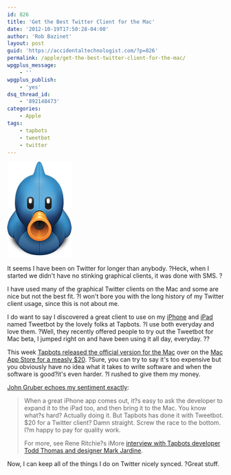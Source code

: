 ```yaml
---
id: 826
title: 'Get the Best Twitter Client for the Mac'
date: '2012-10-19T17:50:28-04:00'
author: 'Rob Bazinet'
layout: post
guid: 'https://accidentaltechnologist.com/?p=826'
permalink: /apple/get-the-best-twitter-client-for-the-mac/
wpgplus_message:
    - ''
wpgplus_publish:
    - 'yes'
dsq_thread_id:
    - '892148473'
categories:
    - Apple
tags:
    - tapbots
    - tweetbot
    - twitter
---
```


![Tapbot icon](/assets/img/2012/10/tapbot_icon.png "tapbot_icon.png")

It seems I have been on Twitter for longer than anybody. ?Heck, when I started we didn't have no stinking graphical clients, it was done with SMS. ?

I have used many of the graphical Twitter clients on the Mac and some are nice but not the best fit. ?I won't bore you with the long history of my Twitter client usage, since this is not about me.

I do want to say I discovered a great client to use on my [iPhone](https://tapbots.com/software/tweetbot/) and [iPad](https://tapbots.com/software/tweetbot/ipad/) named Tweetbot by the lovely folks at Tapbots. ?I use both everyday and love them. ?Well, they recently offered people to try out the Tweetbot for Mac beta, I jumped right on and have been using it all day, everyday. ??

This week [Tapbots released the official version for the Mac](https://tapbots.com/software/tweetbot/mac/) over on the [Mac App Store for a measly $20](https://itunes.apple.com/us/app/id557168941?mt=12). ?Sure, you can try to say it's too expensive but you obviously have no idea what it takes to write software and when the software is good?it's even harder. ?I rushed to give them my money.

[John Gruber echoes my sentiment exactly](https://daringfireball.net/linked/2012/10/18/tweetbot-mac):

> When a great iPhone app comes out, it?s easy to ask the developer to expand it to the iPad too, and then bring it to the Mac. You know what?s hard? Actually doing it. But Tapbots has done it with Tweetbot. $20 for a Twitter client? Damn straight. Screw the race to the bottom. I?m happy to pay for quality work.
> 
> For more, see Rene Ritchie?s iMore [interview with Tapbots developer Todd Thomas and designer Mark Jardine](https://www.imore.com/tweetbot-mac-developer-designer-talk-process-production-pricing).

Now, I can keep all of the things I do on Twitter nicely synced. ?Great stuff.